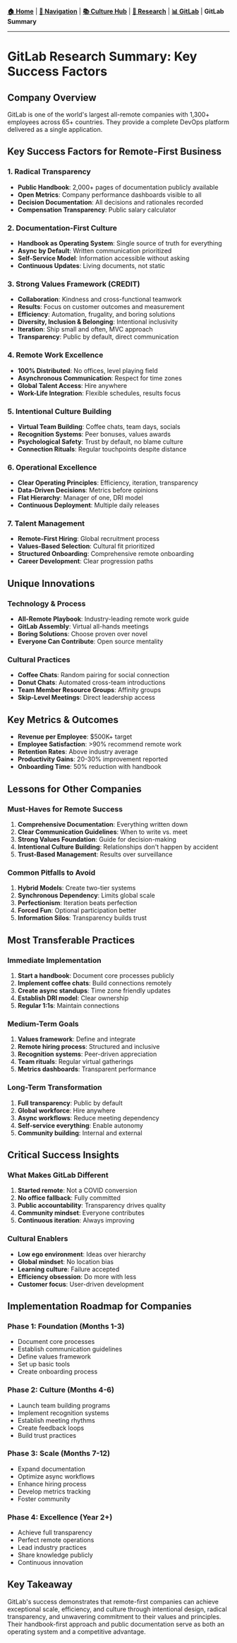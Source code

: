 **[🏠 Home](docs/Klysera/../README.md)** | **[🧭 Navigation](docs/Klysera/../README.md)** | **[📚 Culture Hub](docs/Klysera/../Culture-Hub.md)** | **[🔬 Research](docs/Klysera/README.md)** | **[📊 GitLab](docs/Klysera/README.md)** | **GitLab Summary**

---

# GitLab Research Summary: Key Success Factors

## Company Overview
GitLab is one of the world's largest all-remote companies with 1,300+ employees across 65+ countries. They provide a complete DevOps platform delivered as a single application.

## Key Success Factors for Remote-First Business

### 1. Radical Transparency
- **Public Handbook**: 2,000+ pages of documentation publicly available
- **Open Metrics**: Company performance dashboards visible to all
- **Decision Documentation**: All decisions and rationales recorded
- **Compensation Transparency**: Public salary calculator

### 2. Documentation-First Culture
- **Handbook as Operating System**: Single source of truth for everything
- **Async by Default**: Written communication prioritized
- **Self-Service Model**: Information accessible without asking
- **Continuous Updates**: Living documents, not static

### 3. Strong Values Framework (CREDIT)
- **Collaboration**: Kindness and cross-functional teamwork
- **Results**: Focus on customer outcomes and measurement
- **Efficiency**: Automation, frugality, and boring solutions
- **Diversity, Inclusion & Belonging**: Intentional inclusivity
- **Iteration**: Ship small and often, MVC approach
- **Transparency**: Public by default, direct communication

### 4. Remote Work Excellence
- **100% Distributed**: No offices, level playing field
- **Asynchronous Communication**: Respect for time zones
- **Global Talent Access**: Hire anywhere
- **Work-Life Integration**: Flexible schedules, results focus

### 5. Intentional Culture Building
- **Virtual Team Building**: Coffee chats, team days, socials
- **Recognition Systems**: Peer bonuses, values awards
- **Psychological Safety**: Trust by default, no blame culture
- **Connection Rituals**: Regular touchpoints despite distance

### 6. Operational Excellence
- **Clear Operating Principles**: Efficiency, iteration, transparency
- **Data-Driven Decisions**: Metrics before opinions
- **Flat Hierarchy**: Manager of one, DRI model
- **Continuous Deployment**: Multiple daily releases

### 7. Talent Management
- **Remote-First Hiring**: Global recruitment process
- **Values-Based Selection**: Cultural fit prioritized
- **Structured Onboarding**: Comprehensive remote onboarding
- **Career Development**: Clear progression paths

## Unique Innovations

### Technology & Process
- **All-Remote Playbook**: Industry-leading remote work guide
- **GitLab Assembly**: Virtual all-hands meetings
- **Boring Solutions**: Choose proven over novel
- **Everyone Can Contribute**: Open source mentality

### Cultural Practices
- **Coffee Chats**: Random pairing for social connection
- **Donut Chats**: Automated cross-team introductions
- **Team Member Resource Groups**: Affinity groups
- **Skip-Level Meetings**: Direct leadership access

## Key Metrics & Outcomes
- **Revenue per Employee**: $500K+ target
- **Employee Satisfaction**: >90% recommend remote work
- **Retention Rates**: Above industry average
- **Productivity Gains**: 20-30% improvement reported
- **Onboarding Time**: 50% reduction with handbook

## Lessons for Other Companies

### Must-Haves for Remote Success
1. **Comprehensive Documentation**: Everything written down
2. **Clear Communication Guidelines**: When to write vs. meet
3. **Strong Values Foundation**: Guide for decision-making
4. **Intentional Culture Building**: Relationships don't happen by accident
5. **Trust-Based Management**: Results over surveillance

### Common Pitfalls to Avoid
1. **Hybrid Models**: Create two-tier systems
2. **Synchronous Dependency**: Limits global scale
3. **Perfectionism**: Iteration beats perfection
4. **Forced Fun**: Optional participation better
5. **Information Silos**: Transparency builds trust

## Most Transferable Practices

### Immediate Implementation
1. **Start a handbook**: Document core processes publicly
2. **Implement coffee chats**: Build connections remotely
3. **Create async standups**: Time zone friendly updates
4. **Establish DRI model**: Clear ownership
5. **Regular 1:1s**: Maintain connections

### Medium-Term Goals
1. **Values framework**: Define and integrate
2. **Remote hiring process**: Structured and inclusive
3. **Recognition systems**: Peer-driven appreciation
4. **Team rituals**: Regular virtual gatherings
5. **Metrics dashboards**: Transparent performance

### Long-Term Transformation
1. **Full transparency**: Public by default
2. **Global workforce**: Hire anywhere
3. **Async workflows**: Reduce meeting dependency
4. **Self-service everything**: Enable autonomy
5. **Community building**: Internal and external

## Critical Success Insights

### What Makes GitLab Different
1. **Started remote**: Not a COVID conversion
2. **No office fallback**: Fully committed
3. **Public accountability**: Transparency drives quality
4. **Community mindset**: Everyone contributes
5. **Continuous iteration**: Always improving

### Cultural Enablers
- **Low ego environment**: Ideas over hierarchy
- **Global mindset**: No location bias
- **Learning culture**: Failure accepted
- **Efficiency obsession**: Do more with less
- **Customer focus**: User-driven development

## Implementation Roadmap for Companies

### Phase 1: Foundation (Months 1-3)
- Document core processes
- Establish communication guidelines
- Define values framework
- Set up basic tools
- Create onboarding process

### Phase 2: Culture (Months 4-6)
- Launch team building programs
- Implement recognition systems
- Establish meeting rhythms
- Create feedback loops
- Build trust practices

### Phase 3: Scale (Months 7-12)
- Expand documentation
- Optimize async workflows
- Enhance hiring process
- Develop metrics tracking
- Foster community

### Phase 4: Excellence (Year 2+)
- Achieve full transparency
- Perfect remote operations
- Lead industry practices
- Share knowledge publicly
- Continuous innovation

## Key Takeaway
GitLab's success demonstrates that remote-first companies can achieve exceptional scale, efficiency, and culture through intentional design, radical transparency, and unwavering commitment to their values and principles. Their handbook-first approach and public documentation serve as both an operating system and a competitive advantage.